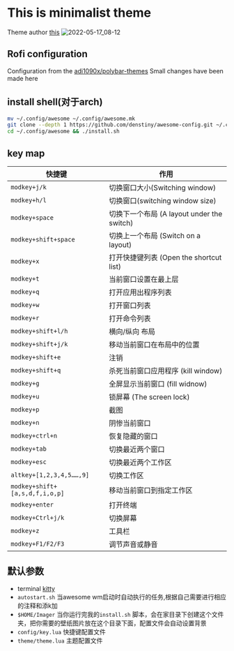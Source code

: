 # This is minimalist theme
Theme author [this](https://github.com/ChocolateBread799)
![2022-05-17_08-12](https://user-images.githubusercontent.com/57088952/168702247-d2e4a493-f797-43ac-921c-589b2d8ea71e.png)


## Rofi configuration
Configuration from the [adi1090x/polybar-themes](https://github.com/adi1090x/polybar-themes#grayblocks)
Small changes have been made here

## install shell(对于arch)
```sh
mv ~/.config/awesome ~/.config/awesome.mk
git clone --depth 1 https://github.com/denstiny/awesome-config.git ~/.config/awesome
cd ~/.config/awesome && ./install.sh
```

## key map
| 快捷键                         | 作用                                       |
| ------------------------------ | -----------------------------------------  |
| `modkey+j/k`                   | 切换窗口大小(Switching window)             |
| `modkey+h/l`                   | 切换窗口(switching window size)            |
| `modkey+space`                 | 切换下一个布局 (A layout under the switch) |
| `modkey+shift+space`           | 切换上一个布局 (Switch on a layout)        |
| `modkey+x`                     | 打开快捷键列表 (Open the shortcut list)    |
| `modkey+t`                     | 当前窗口设置在最上层                       |
| `modkey+q`                     | 打开应用出程序列表                         |
| `modkey+w`                     | 打开窗口列表                               |
| `modkey+r`                     | 打开命令列表                               |
| `modkey+shift+l/h`             | 横向/纵向 布局                             |
| `modkey+shift+j/k`             | 移动当前窗口在布局中的位置                 |
| `modkey+shift+e`               | 注销                                       |
| `modkey+shift+q`               | 杀死当前窗口应用程序 (kill window)         |
| `modkey+g`                     | 全屏显示当前窗口 (fill widnow)             |
| `modkey+u`                     | 锁屏幕 (The screen lock)                   |
| `modkey+p`                     | 截图                                       |
| `modkey+n`                     | 阴惨当前窗口                               |
| `modkey+ctrl+n`                | 恢复隐藏的窗口                             |
| `modkey+tab`                   | 切换最近两个窗口                           |
| `modkey+esc`                   | 切换最近两个工作区                         |
| `altkey+[1,2,3,4,5……,9]`       | 切换工作区                                 |
| `modkey+shift+[a,s,d,f,i,o,p]` | 移动当前窗口到指定工作区                   |
| `modkey+enter`                 | 打开终端                                   |
| `modkey+Ctrl+j/k`              | 切换屏幕                                   |
| `modkey+z`                     | 工具栏                                     |
| `modkey+F1/F2/F3`              | 调节声音或静音                             |

## 默认参数
- terminal [kitty](https://github.com/denstiny/awesome-config/blob/4411f7469d61bf049c1cb36e515534135cbe31cb/config/menu.lua#L9)
- `autostart.sh` 当awesome wm启动时自动执行的任务,根据自己需要进行相应的注释和添k加
- `$HOME/Imager` 当你运行完我的`install.sh` 脚本，会在家目录下创建这个文件夹，把你需要的壁纸图片放在这个目录下面，配置文件会自动设置背景
- `config/key.lua` 快捷键配置文件
- `theme/theme.lua` 主题配置文件

